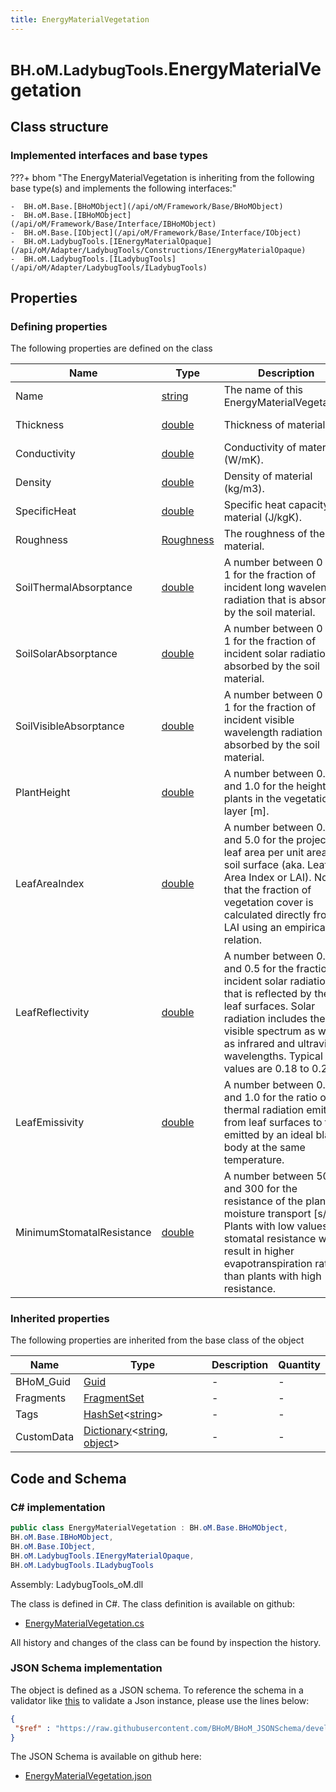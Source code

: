 ```yaml
---
title: EnergyMaterialVegetation
---
```


# <small>BH.oM.LadybugTools.</small>**EnergyMaterialVegetation**



## Class structure

### Implemented interfaces and base types

???+ bhom "The EnergyMaterialVegetation is inheriting from the following base type(s) and implements the following interfaces:"

    -  BH.oM.Base.[BHoMObject](/api/oM/Framework/Base/BHoMObject)
    -  BH.oM.Base.[IBHoMObject](/api/oM/Framework/Base/Interface/IBHoMObject)
    -  BH.oM.Base.[IObject](/api/oM/Framework/Base/Interface/IObject)
    -  BH.oM.LadybugTools.[IEnergyMaterialOpaque](/api/oM/Adapter/LadybugTools/Constructions/IEnergyMaterialOpaque)
    -  BH.oM.LadybugTools.[ILadybugTools](/api/oM/Adapter/LadybugTools/ILadybugTools)


## Properties



### Defining properties

The following properties are defined on the class

| Name             | Type             | Description      | Quantity         |
|------------------|------------------|------------------|------------------|
| Name | [string](https://learn.microsoft.com/en-us/dotnet/api/System.String?view=netstandard-2.0) | The name of this EnergyMaterialVegetation. | - |
| Thickness | [double](https://learn.microsoft.com/en-us/dotnet/api/System.Double?view=netstandard-2.0) | Thickness of material (m). | [Length](/api/oM/Dimensional/Quantities/Attributes/Length) [m] |
| Conductivity | [double](https://learn.microsoft.com/en-us/dotnet/api/System.Double?view=netstandard-2.0) | Conductivity of material (W/mK). | - |
| Density | [double](https://learn.microsoft.com/en-us/dotnet/api/System.Double?view=netstandard-2.0) | Density of material (kg/m3). | [Density](/api/oM/Dimensional/Quantities/Attributes/Density) [kg/m³] |
| SpecificHeat | [double](https://learn.microsoft.com/en-us/dotnet/api/System.Double?view=netstandard-2.0) | Specific heat capacity of material (J/kgK). | - |
| Roughness | [Roughness](/api/oM/Adapter/LadybugTools/Enum/Roughness) | The roughness of the material. | - |
| SoilThermalAbsorptance | [double](https://learn.microsoft.com/en-us/dotnet/api/System.Double?view=netstandard-2.0) | A number between 0 and 1 for the fraction of incident long wavelength radiation that is absorbed by the soil material. | - |
| SoilSolarAbsorptance | [double](https://learn.microsoft.com/en-us/dotnet/api/System.Double?view=netstandard-2.0) | A number between 0 and 1 for the fraction of incident solar radiation absorbed by the soil material. | - |
| SoilVisibleAbsorptance | [double](https://learn.microsoft.com/en-us/dotnet/api/System.Double?view=netstandard-2.0) | A number between 0 and 1 for the fraction of incident visible wavelength radiation absorbed by the soil material. | - |
| PlantHeight | [double](https://learn.microsoft.com/en-us/dotnet/api/System.Double?view=netstandard-2.0) | A number between 0.005 and 1.0 for the height of plants in the vegetation layer [m]. | - |
| LeafAreaIndex | [double](https://learn.microsoft.com/en-us/dotnet/api/System.Double?view=netstandard-2.0) | A number between 0.001 and 5.0 for the projected leaf area per unit area of soil surface (aka. Leaf Area Index or LAI). Note that the fraction of vegetation cover is calculated directly from LAI using an empirical relation. | - |
| LeafReflectivity | [double](https://learn.microsoft.com/en-us/dotnet/api/System.Double?view=netstandard-2.0) | A number between 0.05 and 0.5 for the fraction of incident solar radiation that is reflected by the leaf surfaces. Solar radiation includes the visible spectrum as well as infrared and ultraviolet wavelengths. Typical values are 0.18 to 0.25. | - |
| LeafEmissivity | [double](https://learn.microsoft.com/en-us/dotnet/api/System.Double?view=netstandard-2.0) | A number between 0.8 and 1.0 for the ratio of thermal radiation emitted from leaf surfaces to that emitted by an ideal black body at the same temperature. | - |
| MinimumStomatalResistance | [double](https://learn.microsoft.com/en-us/dotnet/api/System.Double?view=netstandard-2.0) | A number between 50 and 300 for the resistance of the plants to moisture transport [s/m]. Plants with low values of stomatal resistance will result in higher evapotranspiration rates than plants with high resistance. | - |


### Inherited properties
The following properties are inherited from the base class of the object

| Name             | Type             | Description      | Quantity         |
|------------------|------------------|------------------|------------------|
| BHoM_Guid | [Guid](https://learn.microsoft.com/en-us/dotnet/api/System.Guid?view=netstandard-2.0) | - | - |
| Fragments | [FragmentSet](/api/oM/Framework/Base/FragmentSet) | - | - |
| Tags | [HashSet](https://learn.microsoft.com/en-us/dotnet/api/System.Collections.Generic.HashSet-1?view=netstandard-2.0)&lt;[string](https://learn.microsoft.com/en-us/dotnet/api/System.String?view=netstandard-2.0)&gt; | - | - |
| CustomData | [Dictionary](https://learn.microsoft.com/en-us/dotnet/api/System.Collections.Generic.Dictionary-2?view=netstandard-2.0)&lt;[string](https://learn.microsoft.com/en-us/dotnet/api/System.String?view=netstandard-2.0), [object](https://learn.microsoft.com/en-us/dotnet/api/System.Object?view=netstandard-2.0)&gt; | - | - |


## Code and Schema

### C# implementation

``` C# title="C#"
public class EnergyMaterialVegetation : BH.oM.Base.BHoMObject,
BH.oM.Base.IBHoMObject,
BH.oM.Base.IObject,
BH.oM.LadybugTools.IEnergyMaterialOpaque,
BH.oM.LadybugTools.ILadybugTools
```

Assembly: LadybugTools_oM.dll

The class is defined in C#. The class definition is available on github:

- [EnergyMaterialVegetation.cs](https://github.com/BHoM/LadybugTools_Toolkit/blob/develop/LadybugTools_oM/Constructions\EnergyMaterialVegetation.cs)

All history and changes of the class can be found by inspection the history.
### JSON Schema implementation

The object is defined as a JSON schema. To reference the schema in a validator like [this](https://www.jsonschemavalidator.net/) to validate a Json instance, please use the lines below:

``` json title="JSON Schema"
{
 "$ref" : "https://raw.githubusercontent.com/BHoM/BHoM_JSONSchema/develop/LadybugTools_oM/EnergyMaterialVegetation.json"
}
```

The JSON Schema is available on github here:

- [EnergyMaterialVegetation.json](https://github.com/BHoM/BHoM_JSONSchema/blob/develop/LadybugTools_oM/EnergyMaterialVegetation.json)
